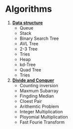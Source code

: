 # Algorithms

1. [**Data structure**](https://github.com/DevinQi/Algorithms/tree/master/DataStructure)
    * Queue
    * Stack
    * Binary Search Tree
    * AVL Tree
    * 2-3 Tree
    * Tries
    * Heap
    * kd-Tree
    * Quad Tree
    * Tries
2. [**Divide and Conquer**](https://github.com/DevinQi/Algorithms/tree/master/Divide_and_Conquer)
   * Counting inversion
   * Maxmum Subarray
   * Fingding Median
   * Cloest Pair
   * Arithemtic Problem
   * Integer Multiplication
   * Ployomial Multiplication
   * Fast Fourie Transform
